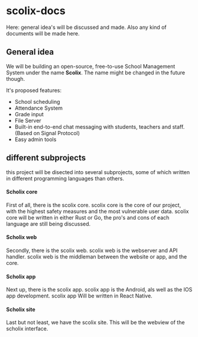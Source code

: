 # scolix-docs
Here: general idea's will be discussed and made. Also any kind of documents will be made here.
<h2>General idea</h2>
We will be building an open-source, free-to-use School Management System under the name <b>Scolix</b>. The name might be changed in the future though.

It's proposed features:
- School scheduling
- Attendance System
- Grade input
- File Server
- Built-in end-to-end chat messaging with students, teachers and staff. (Based on Signal Protocol)
- Easy admin tools

<h2>different subprojects</h2>
this project will be disected into several subprojects, some of which written in different programming languages than others.

<h4>Scholix core</h4>
First of all, there is the <link url="google.com">scolix core</link>. <link url="google.com">scolix core</link> is the core of our project, with the highest safety measures and the most vulnerable user data. <link url="google.com">scolix core</link> will be written in either Rust or Go, the pro's and cons of each language are still being discussed.

<h4>Scholix web</h4>
Secondly, there is the <link url="google.com">scolix web</link>. <link url="google.com">scolix web</link> is the webserver and API handler. <link url="google.com">scolix web</link> is the middleman between the website or app, and the core.

<h4>Scholix app</h4>
Next up, there is  the <link url="google.com">scolix app</link>. <link url="google.com">scolix app</link> is the Android, als well as the IOS app development. <link url="google.com">scolix app</link> Will be written in React Native.

<h4>Scholix site</h4>
Last but not least, we have the <link url="google.com">scolix site</link>. This will be the webview of the scholix interface.
